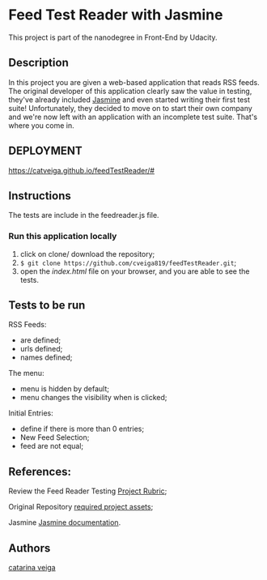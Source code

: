 # Feed Test Reader with Jasmine
This project is part of the nanodegree in Front-End by Udacity.

## Description

In this project you are given a web-based application that reads RSS feeds. The original developer of this application clearly saw the value in testing, they've already included [Jasmine](http://jasmine.github.io/) and even started writing their first test suite! Unfortunately, they decided to move on to start their own company and we're now left with an application with an incomplete test suite. That's where you come in.

## DEPLOYMENT

https://catveiga.github.io/feedTestReader/#

## Instructions 

The tests are include in the feedreader.js file. 

### Run this application locally

1. click on clone/ download the repository;
2. `$ git clone https://github.com/cveiga819/feedTestReader.git`;
3. open the *index.html* file on your browser, and you are able to see the tests.


## Tests to be run

RSS Feeds:
* are defined;
* urls defined;
* names defined;

The menu:
* menu is hidden by default;
* menu changes the visibility when is clicked;

Initial Entries:
* define if there is more than 0 entries;
* New Feed Selection;
* feed are not equal;


## References: 

Review the Feed Reader Testing [Project Rubric](https://review.udacity.com/#!/projects/3442558598/rubric);

Original Repository [required project assets](http://github.com/udacity/frontend-nanodegree-feedreader);

Jasmine [Jasmine documentation](http://jasmine.github.io).

## Authors
[catarina veiga](https://github.com/cveiga819)
